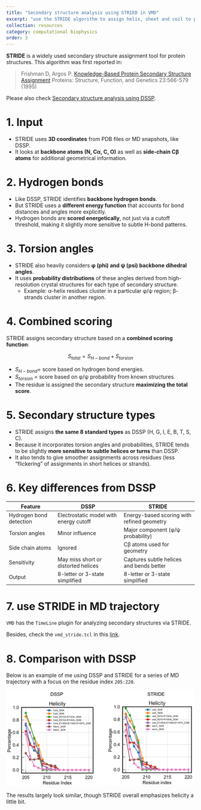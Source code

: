 ```yaml
---
title: "Secondary structure analysis using STRIED in VMD"
excerpt: "use the STRIDE algorithm to assign helix, sheet and coil to protein structures or trajectories"
collection: resources
category: computational biophysics
order: 3
---
```


**STRIDE** is a widely used secondary structure assignment tool for protein structures. This algorithm was first reported in:

> Frishman D, Argos P. [Knowledge-Based Protein Secondary Structure Assignment](https://webclu.bio.wzw.tum.de/stride/stride.pdf) Proteins: Structure, Function, and Genetics 23:566-579 (1995)

Please also check [Secondary structure analysis using DSSP](https://huang-jian.com/resources/04_SecondaryStructureAnalysis2).

# 1. Input
- STRIDE uses **3D coordinates** from PDB files or MD snapshots, like DSSP.
- It looks at **backbone atoms (N, Cα, C, O)** as well as **side-chain Cβ atoms** for additional geometrical information.

# 2. Hydrogen bonds
- Like DSSP, STRIDE identifies **backbone hydrogen bonds**.    
- But STRIDE uses a **different energy function** that accounts for bond distances and angles more explicitly.
- Hydrogen bonds are **scored energetically**, not just via a cutoff threshold, making it slightly more sensitive to subtle H-bond patterns.

# 3. Torsion angles
- STRIDE also heavily considers **φ (phi) and ψ (psi) backbone dihedral angles**.
- It uses **probability distributions** of these angles derived from high-resolution crystal structures for each type of secondary structure.
    - Example: α-helix residues cluster in a particular φ/ψ region; β-strands cluster in another region.

# 4. Combined scoring

STRIDE assigns secondary structure based on a **combined scoring function**:

$$
S_{total} = S_{H-bond} + S_{torsion}
$$

- $S_{H-bond}$​ = score based on hydrogen bond energies.
- $S_{torsion}$ = score based on φ/ψ probability from known structures.
- The residue is assigned the secondary structure **maximizing the total score**.


# 5. Secondary structure types
- STRIDE assigns **the same 8 standard types** as DSSP (H, G, I, E, B, T, S, C).
- Because it incorporates torsion angles and probabilities, STRIDE tends to be slightly **more sensitive to subtle helices or turns** than DSSP.
- It also tends to give smoother assignments across residues (less “flickering” of assignments in short helices or strands).


# 6. Key differences from DSSP

|Feature|DSSP|STRIDE|
|---|---|---|
|Hydrogen bond detection|Electrostatic model with energy cutoff|Energy-based scoring with refined geometry|
|Torsion angles|Minor influence|Major component (φ/ψ probability)|
|Side chain atoms|Ignored|Cβ atoms used for geometry|
|Sensitivity|May miss short or distorted helices|Captures subtle helices and bends better|
|Output|8-letter or 3-state simplified|8-letter or 3-state simplified|


# 7. use STRIDE in MD trajectory
`VMD` has the `TimeLine` plugin for analyzing secondary structures via STRIDE.

Besides, check the `vmd_stride.tcl` in this [link](https://github.com/huangjianhuster/toolbox/tree/main/TrajAnalysis/SecondaryStructureAnalysis).

# 8. Comparison with DSSP 

Below is an example of me using DSSP and STRIDE for a series of MD trajectory with a focus on the residue index `205:220`.

![](https://raw.githubusercontent.com/huangjianhuster/images/main/obsidian_images/20250925105053102.png)

The results largely look similar, though STRIDE overall emphasizes helicity a little bit.
